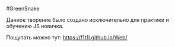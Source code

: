 #GreenSnake

Данное творение было создано исключительно для практики и обучению JS новичка.

Пощупать можно тут: https://f1t1l.github.io/Web/
